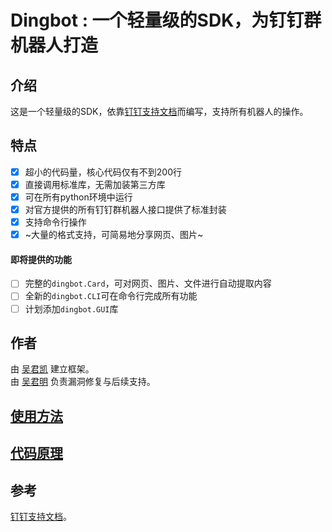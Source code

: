 # Dingbot : 一个轻量级的SDK，为钉钉群机器人打造
## 介绍
这是一个轻量级的SDK，依靠[钉钉支持文档](https://ding-doc.dingtalk.com/doc#/serverapi2/qf2nxq)而编写，支持所有机器人的操作。  
## 特点
- [x] 超小的代码量，核心代码仅有不到200行  
- [x] 直接调用标准库，无需加装第三方库  
- [x] 可在所有python环境中运行  
- [x] 对官方提供的所有钉钉群机器人接口提供了标准封装  
- [x] 支持命令行操作  
- [x] ~大量的格式支持，可简易地分享网页、图片~  
#### 即将提供的功能
- [ ] 完整的`dingbot.Card`，可对网页、图片、文件进行自动提取内容   
- [ ] 全新的`dingbot.CLI`可在命令行完成所有功能
- [ ] 计划添加`dingbot.GUI`库
## 作者
由 [吴君凯](mailto:wujunkai20041123@outlook.com) 建立框架。  
由 [吴君明](mailto:2706914036@qq.com) 负责漏洞修复与后续支持。
## [使用方法](https://github.com/WuJunkai2004/Dingbot/blob/master/document/method.md)
## [代码原理](https://github.com/WuJunkai2004/Dingbot/blob/master/document/wiki.md)
## 参考
[钉钉支持文档](https://ding-doc.dingtalk.com/doc#/serverapi2/qf2nxq)。
